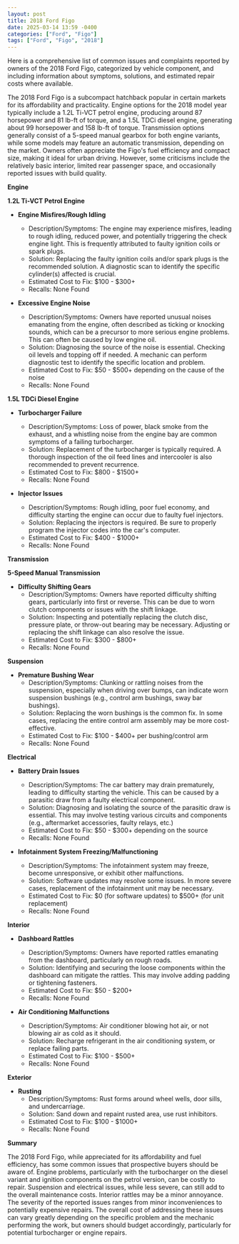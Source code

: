 ```yaml
---
layout: post
title: 2018 Ford Figo
date: 2025-03-14 13:59 -0400
categories: ["Ford", "Figo"]
tags: ["Ford", "Figo", "2018"]
---
```

Here is a comprehensive list of common issues and complaints reported by owners of the 2018 Ford Figo, categorized by vehicle component, and including information about symptoms, solutions, and estimated repair costs where available.

The 2018 Ford Figo is a subcompact hatchback popular in certain markets for its affordability and practicality. Engine options for the 2018 model year typically include a 1.2L Ti-VCT petrol engine, producing around 87 horsepower and 81 lb-ft of torque, and a 1.5L TDCi diesel engine, generating about 99 horsepower and 158 lb-ft of torque. Transmission options generally consist of a 5-speed manual gearbox for both engine variants, while some models may feature an automatic transmission, depending on the market. Owners often appreciate the Figo's fuel efficiency and compact size, making it ideal for urban driving. However, some criticisms include the relatively basic interior, limited rear passenger space, and occasionally reported issues with build quality.

**Engine**

**1.2L Ti-VCT Petrol Engine**

*   **Engine Misfires/Rough Idling**
    *   Description/Symptoms: The engine may experience misfires, leading to rough idling, reduced power, and potentially triggering the check engine light. This is frequently attributed to faulty ignition coils or spark plugs.
    *   Solution: Replacing the faulty ignition coils and/or spark plugs is the recommended solution. A diagnostic scan to identify the specific cylinder(s) affected is crucial.
    *   Estimated Cost to Fix: $100 - $300+
    *   Recalls: None Found

*   **Excessive Engine Noise**
    *   Description/Symptoms: Owners have reported unusual noises emanating from the engine, often described as ticking or knocking sounds, which can be a precursor to more serious engine problems.  This can often be caused by low engine oil.
    *   Solution: Diagnosing the source of the noise is essential.  Checking oil levels and topping off if needed. A mechanic can perform diagnostic test to identify the specific location and problem.
    *   Estimated Cost to Fix: $50 - $500+ depending on the cause of the noise
    *   Recalls: None Found

**1.5L TDCi Diesel Engine**

*   **Turbocharger Failure**
    *   Description/Symptoms: Loss of power, black smoke from the exhaust, and a whistling noise from the engine bay are common symptoms of a failing turbocharger.
    *   Solution: Replacement of the turbocharger is typically required. A thorough inspection of the oil feed lines and intercooler is also recommended to prevent recurrence.
    *   Estimated Cost to Fix: $800 - $1500+
    *   Recalls: None Found

*   **Injector Issues**
    *   Description/Symptoms:  Rough idling, poor fuel economy, and difficulty starting the engine can occur due to faulty fuel injectors.
    *   Solution: Replacing the injectors is required. Be sure to properly program the injector codes into the car's computer.
    *   Estimated Cost to Fix: $400 - $1000+
    *   Recalls: None Found

**Transmission**

**5-Speed Manual Transmission**

*   **Difficulty Shifting Gears**
    *   Description/Symptoms: Owners have reported difficulty shifting gears, particularly into first or reverse. This can be due to worn clutch components or issues with the shift linkage.
    *   Solution: Inspecting and potentially replacing the clutch disc, pressure plate, or throw-out bearing may be necessary. Adjusting or replacing the shift linkage can also resolve the issue.
    *   Estimated Cost to Fix: $300 - $800+
    *   Recalls: None Found

**Suspension**

*   **Premature Bushing Wear**
    *   Description/Symptoms:  Clunking or rattling noises from the suspension, especially when driving over bumps, can indicate worn suspension bushings (e.g., control arm bushings, sway bar bushings).
    *   Solution: Replacing the worn bushings is the common fix. In some cases, replacing the entire control arm assembly may be more cost-effective.
    *   Estimated Cost to Fix: $100 - $400+ per bushing/control arm
    *   Recalls: None Found

**Electrical**

*   **Battery Drain Issues**
    *   Description/Symptoms:  The car battery may drain prematurely, leading to difficulty starting the vehicle. This can be caused by a parasitic draw from a faulty electrical component.
    *   Solution: Diagnosing and isolating the source of the parasitic draw is essential. This may involve testing various circuits and components (e.g., aftermarket accessories, faulty relays, etc.)
    *   Estimated Cost to Fix: $50 - $300+ depending on the source
    *   Recalls: None Found

*   **Infotainment System Freezing/Malfunctioning**
    *   Description/Symptoms: The infotainment system may freeze, become unresponsive, or exhibit other malfunctions.
    *   Solution: Software updates may resolve some issues. In more severe cases, replacement of the infotainment unit may be necessary.
    *   Estimated Cost to Fix: $0 (for software updates) to $500+ (for unit replacement)
    *   Recalls: None Found

**Interior**

*   **Dashboard Rattles**
    *   Description/Symptoms: Owners have reported rattles emanating from the dashboard, particularly on rough roads.
    *   Solution: Identifying and securing the loose components within the dashboard can mitigate the rattles. This may involve adding padding or tightening fasteners.
    *   Estimated Cost to Fix: $50 - $200+
    *   Recalls: None Found

*   **Air Conditioning Malfunctions**
    *   Description/Symptoms: Air conditioner blowing hot air, or not blowing air as cold as it should.
    *   Solution: Recharge refrigerant in the air conditioning system, or replace failing parts.
    *   Estimated Cost to Fix: $100 - $500+
    *   Recalls: None Found

**Exterior**

*   **Rusting**
    *   Description/Symptoms: Rust forms around wheel wells, door sills, and undercarriage.
    *   Solution: Sand down and repaint rusted area, use rust inhibitors.
    *   Estimated Cost to Fix: $100 - $1000+
    *   Recalls: None Found

**Summary**

The 2018 Ford Figo, while appreciated for its affordability and fuel efficiency, has some common issues that prospective buyers should be aware of. Engine problems, particularly with the turbocharger on the diesel variant and ignition components on the petrol version, can be costly to repair. Suspension and electrical issues, while less severe, can still add to the overall maintenance costs. Interior rattles may be a minor annoyance. The severity of the reported issues ranges from minor inconveniences to potentially expensive repairs. The overall cost of addressing these issues can vary greatly depending on the specific problem and the mechanic performing the work, but owners should budget accordingly, particularly for potential turbocharger or engine repairs.

